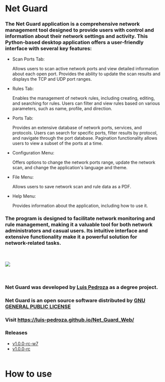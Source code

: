 # Net Guard

### The Net Guard application is a comprehensive network management tool designed to provide users with control and information about their network settings and activity. This Python-based desktop application offers a user-friendly interface with several key features:

- Scan Ports Tab:

    Allows users to scan active network ports and view detailed information about each open port.
    Provides the ability to update the scan results and displays the TCP and UDP port ranges.

- Rules Tab:

    Enables the management of network rules, including creating, editing, and searching for rules.
    Users can filter and view rules based on various parameters, such as name, profile, and direction.

- Ports Tab:

    Provides an extensive database of network ports, services, and protocols.
    Users can search for specific ports, filter results by protocol, and navigate through the port database.
    Pagination functionality allows users to view a subset of the ports at a time.

- Configuration Menu:

    Offers options to change the network ports range, update the network scan, and change the application's language and theme.

- File Menu:

    Allows users to save network scan and rule data as a PDF.
- Help Menu:

    Provides information about the application, including how to use it.

### The program is designed to facilitate network monitoring and rule management, making it a valuable tool for both network administrators and casual users. Its intuitive interface and extensive functionality make it a powerful solution for network-related tasks.
<br><br>
<img src = "./Resources/icon.ico" style="display: block; margin: 0 auto">
<br><br>

### Net Guard was developed by [Luis Pedroza](https://github.com/Luis-Pedroza) as a degree project.

### Net Guard is an open source software distributed by [GNU GENERAL PUBLIC LICENSE](./LICENSE)

### Visit https://luis-pedroza.github.io/Net_Guard_Web/

### Releases 
- [v1.0.0-rc-w7](https://github.com/Luis-Pedroza/Net_Guard/releases/tag/v1.0.0-rc-W7)
- [v1.0.0-rc](https://github.com/Luis-Pedroza/Net_Guard/releases/tag/v1.0.0-rc)
<br><br>

# How to use